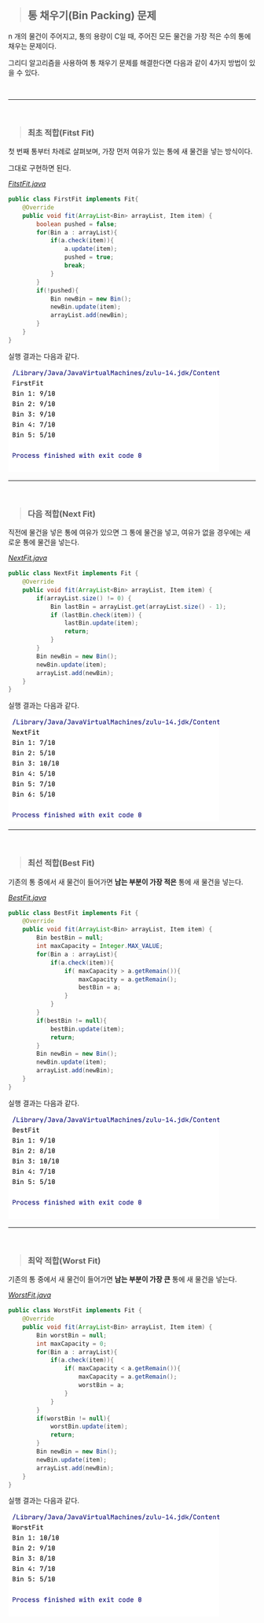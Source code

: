 > ## 통 채우기(Bin Packing) 문제

n 개의 물건이 주어지고, 통의 용량이 C일 때, 주어진 모든 물건을 가장 적은 수의 통에 채우는 문제이다.

그리디 알고리즘을 사용하여 통 채우기 문제를 해결한다면 다음과 같이 4가지 방법이 있을 수 있다.

<br>

---

<br>

> ### 최초 적합(Fitst Fit)

첫 번째 통부터 차례로 살펴보며, 가장 먼저 여유가 있는 통에 새 물건을 넣는 방식이다.

그대로 구현하면 된다.

[_FitstFit.java_](https://github.com/kusakina0608/BinPacking/blob/master/src/FirstFit.java)

```java
public class FirstFit implements Fit{
    @Override
    public void fit(ArrayList<Bin> arrayList, Item item) {
        boolean pushed = false;
        for(Bin a : arrayList){
            if(a.check(item)){
                a.update(item);
                pushed = true;
                break;
            }
        }
        if(!pushed){
            Bin newBin = new Bin();
            newBin.update(item);
            arrayList.add(newBin);
        }
    }
}
```

실행 결과는 다음과 같다.

<img src="https://raw.githubusercontent.com/kusakina0608/BinPacking/master/img/FirstFit.png" alt="FirstFit" style="zoom:50%;" />

<br>

---

<br>

> ### 다음 적합(Next Fit)

직전에 물건을 넣은 통에 여유가 있으면 그 통에 물건을 넣고, 여유가 없을 경우에는 새로운 통에 물건을 넣는다.

[_NextFit.java_](https://github.com/kusakina0608/BinPacking/blob/master/src/NextFit.java)

```java
public class NextFit implements Fit {
    @Override
    public void fit(ArrayList<Bin> arrayList, Item item) {
        if(arrayList.size() != 0) {
            Bin lastBin = arrayList.get(arrayList.size() - 1);
            if (lastBin.check(item)) {
                lastBin.update(item);
                return;
            }
        }
        Bin newBin = new Bin();
        newBin.update(item);
        arrayList.add(newBin);
    }
}
```

실행 결과는 다음과 같다.

<img src="https://raw.githubusercontent.com/kusakina0608/BinPacking/master/img/NextFit.png" alt="NextFit" style="zoom:50%;" />

<br>

---

<br>

> ### 최선 적합(Best Fit)

기존의 통 중에서 새 물건이 들어가면 **남는 부분이 가장 적은** 통에 새 물건을 넣는다.

[_BestFit.java_](https://github.com/kusakina0608/BinPacking/blob/master/src/BestFit.java)

```java
public class BestFit implements Fit {
    @Override
    public void fit(ArrayList<Bin> arrayList, Item item) {
        Bin bestBin = null;
        int maxCapacity = Integer.MAX_VALUE;
        for(Bin a : arrayList){
            if(a.check(item)){
                if( maxCapacity > a.getRemain()){
                    maxCapacity = a.getRemain();
                    bestBin = a;
                }
            }
        }
        if(bestBin != null){
            bestBin.update(item);
            return;
        }
        Bin newBin = new Bin();
        newBin.update(item);
        arrayList.add(newBin);
    }
}
```

실행 결과는 다음과 같다.

<img src="https://raw.githubusercontent.com/kusakina0608/BinPacking/master/img/BestFit.png" alt="BestFit" style="zoom:50%;" />

<br>

---

<br>

> ### 최악 적합(Worst Fit)

기존의 통 중에서 새 물건이 들어가면 **남는 부분이 가장 큰** 통에 새 물건을 넣는다.

[_WorstFit.java_](https://github.com/kusakina0608/BinPacking/blob/master/src/WorstFit.java)

```java
public class WorstFit implements Fit {
    @Override
    public void fit(ArrayList<Bin> arrayList, Item item) {
        Bin worstBin = null;
        int maxCapacity = 0;
        for(Bin a : arrayList){
            if(a.check(item)){
                if( maxCapacity < a.getRemain()){
                    maxCapacity = a.getRemain();
                    worstBin = a;
                }
            }
        }
        if(worstBin != null){
            worstBin.update(item);
            return;
        }
        Bin newBin = new Bin();
        newBin.update(item);
        arrayList.add(newBin);
    }
}
```

실행 결과는 다음과 같다.

<img src="https://raw.githubusercontent.com/kusakina0608/BinPacking/master/img/WorstFit.png" alt="WorstFit" style="zoom:50%;" />